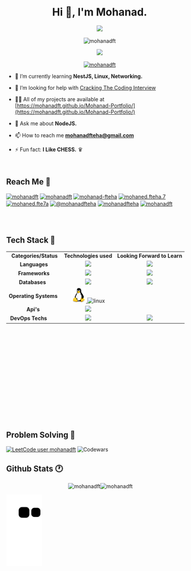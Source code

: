 
<h1 align="center">Hi 👋, I'm Mohanad.</h1>  
<p align="center">
	<a  href="https://github.com/Ratheshan03/readme-typing-svg" align="center">
		<img  src="https://readme-typing-svg.herokuapp.com?lines=Software+Engineer+Undergraduate;Backend+Web+Developer;Long+Life+Learner&;&width=400&height=50" />
	</a>
</p>
</p>
<p align="center"> <img src="https://komarev.com/ghpvc/?username=mohanadft&label=Profile%20views&color=0e75b6&style=flat" alt="mohanadft" /> </p>  
 
<p align="center">
	<img src="https://github-profile-trophy.vercel.app/?username=mohanadft&theme=onedark" />
</p>

<p align="center"> <a href="https://twitter.com/mohanadft" target="blank"><img src="https://img.shields.io/twitter/follow/mohanadft?logo=twitter&style=for-the-badge" alt="mohanadft" /></a> </p>  
  
- 🌱 I’m currently learning **NestJS, Linux, Networking.**  
  
- 🤝 I’m looking for help with [Cracking The Coding Interview](https://github.com/mohanadft/Cracking-The-Coding-Interview)  
  
- 👨‍💻 All of my projects are available at [https://mohanadft.github.io/Mohanad-Portfolio/](https://mohanadft.github.io/Mohanad-Portfolio/)  
  
- 💬 Ask me about **NodeJS.**  
  
- 📫 How to reach me **mohanadfteha@gmail.com**  
  
- ⚡ Fun fact: **I Like CHESS.** 🨁
  
<br/>

## Reach Me 🔭
<p align="left">  
<a href="https://dev.to/mohanadft" target="blank"><img align="center" src="https://raw.githubusercontent.com/rahuldkjain/github-profile-readme-generator/master/src/images/icons/Social/devto.svg" alt="mohanadft" height="30" width="40" /></a>  
<a href="https://twitter.com/mohanadft" target="blank"><img align="center" src="https://raw.githubusercontent.com/rahuldkjain/github-profile-readme-generator/master/src/images/icons/Social/twitter.svg" alt="mohanadft" height="30" width="40" /></a>  
<a href="https://linkedin.com/in/mohanad-fteha" target="blank"><img align="center" src="https://raw.githubusercontent.com/rahuldkjain/github-profile-readme-generator/master/src/images/icons/Social/linked-in-alt.svg" alt="mohanad-fteha" height="30" width="40" /></a>  
<a href="https://fb.com/mohaned.fteha.7" target="blank"><img align="center" src="https://raw.githubusercontent.com/rahuldkjain/github-profile-readme-generator/master/src/images/icons/Social/facebook.svg" alt="mohaned.fteha.7" height="30" width="40" /></a>  
<a href="https://instagram.com/mohaned.fte7a" target="blank"><img align="center" src="https://raw.githubusercontent.com/rahuldkjain/github-profile-readme-generator/master/src/images/icons/Social/instagram.svg" alt="mohaned.fte7a" height="30" width="40" /></a>  
<a href="https://medium.com/@mohanadfteha" target="blank"><img align="center" src="https://raw.githubusercontent.com/rahuldkjain/github-profile-readme-generator/master/src/images/icons/Social/medium.svg" alt="@mohanadfteha" height="30" width="40" /></a>  
<a href="https://codeforces.com/profile/mohanadfteha" target="blank"><img align="center" src="https://raw.githubusercontent.com/rahuldkjain/github-profile-readme-generator/master/src/images/icons/Social/codeforces.svg" alt="mohanadfteha" height="30" width="40" /></a>  
<a href="https://www.leetcode.com/mohanadft" target="blank"><img align="center" src="https://raw.githubusercontent.com/rahuldkjain/github-profile-readme-generator/master/src/images/icons/Social/leet-code.svg" alt="mohanadft" height="30" width="40" /></a>  
</p>  
<br />
<br />

## Tech Stack 🔮 
<table style="height: 452px; width: 778px;" align="center">
<tbody>
<tr>
<td align="center"><strong>&nbsp;Categories/Status</strong></td>
<td align="center">
<strong>Technologies used</strong>
</td>
<td align="center">
<strong>Looking Forward to Learn</strong>
</td>
</tr>
<tr>
<td align="center"><strong>Languages</strong></td>
<td align="center">
	 <img src="https://skillicons.dev/icons?i=py,java,javascript,typescript,cpp" />
</td>
<td align="center">
	 <img src="https://skillicons.dev/icons?i=bash" />
</td>
</tr>
<tr>
<td align="center"><strong>Frameworks</strong></td>
<td align="center">
	<img src="https://skillicons.dev/icons?i=nodejs,nest,express" />
</td>
<td align="center">
	 <img src="https://skillicons.dev/icons?i=electron" />
</td>
</tr>
<tr>
<td align="center"><strong>Databases</strong>&nbsp;&nbsp;</td>
<td align="center">
	    <img src="https://skillicons.dev/icons?i=prisma,postgres,mysql,mongodb,firebase,sqlite" />
</td>
<td align="center">
	 <img src="https://skillicons.dev/icons?i=rabbitmq,kafka,cassandra,redis" />
</td>
</tr>
<tr>
<td align="center"><strong>Operating Systems&nbsp;</strong></td>
<td align="center"><a href="https://www.linux.org/" target="_blank" rel="noreferrer"> <img src="https://raw.githubusercontent.com/devicons/devicon/master/icons/linux/linux-original.svg" alt="linux" width="40" height="40" /> </a> <img src="https://upload.wikimedia.org/wikipedia/commons/4/44/Microsoft_logo.svg" alt="linux" width="40" height="40" /></td>
<td align="center">&nbsp;</td>
</tr>
<tr>
<td align="center"><strong>Api's</strong>&nbsp;</td>
<td align="center">
	<img src="https://skillicons.dev/icons?i=graphql" />
</td>
<td align="center">&nbsp;</td>
</tr>
<tr>
<td><strong>&nbsp;DevOps Techs</strong></td>
<td align="center">
    <img src="https://skillicons.dev/icons?i=git" />
</td>
<td align="center">
    <img src="https://skillicons.dev/icons?i=kubernetes,docker,jest,aws" />
</td>
</tr>
</tbody>
</table>

## Problem Solving 🧠
[![LeetCode user mohanadft](https://img.shields.io/badge/dynamic/json?style=for-the-badge&labelColor=black&color=%23ffa116&label=Solved&query=solvedOverTotal&url=https%3A%2F%2Fleetcode-badge.vercel.app%2Fapi%2Fusers%2Fmohanadft&logo=leetcode&logoColor=yellow)](https://leetcode.com/mohanadft/)
![Codewars](https://www.codewars.com/users/mohanadft/badges/micro)

## Github Stats 🕐
  
<p align="center">&nbsp;<img src="https://github-readme-stats.vercel.app/api?username=mohanadft&show_icons=true&locale=en" alt="mohanadft" width="450"/><img src="https://github-readme-streak-stats.herokuapp.com/?user=mohanadft" width="450" alt="mohanadft" /></p>


![Snake animation](https://github.com/mohanadft/mohanadft/blob/output/github-contribution-grid-snake.svg)
